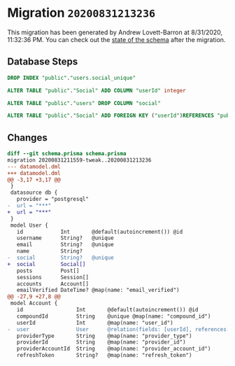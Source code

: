 # Migration `20200831213236`

This migration has been generated by Andrew Lovett-Barron at 8/31/2020, 11:32:36 PM.
You can check out the [state of the schema](./schema.prisma) after the migration.

## Database Steps

```sql
DROP INDEX "public"."users.social_unique"

ALTER TABLE "public"."Social" ADD COLUMN "userId" integer   

ALTER TABLE "public"."users" DROP COLUMN "social"

ALTER TABLE "public"."Social" ADD FOREIGN KEY ("userId")REFERENCES "public"."users"("id") ON DELETE SET NULL ON UPDATE CASCADE
```

## Changes

```diff
diff --git schema.prisma schema.prisma
migration 20200831211559-tweak..20200831213236
--- datamodel.dml
+++ datamodel.dml
@@ -3,17 +3,17 @@
 }
 datasource db {
   provider = "postgresql"
-  url = "***"
+  url = "***"
 }
 model User {
   id            Int       @default(autoincrement()) @id
   username      String?   @unique
   email         String?   @unique
   name          String?
-  social        String?   @unique
+  social        Social[]
   posts         Post[]
   sessions      Session[]
   accounts      Account[]
   emailVerified DateTime? @map(name: "email_verified")
@@ -27,9 +27,8 @@
 model Account {
   id                 Int       @default(autoincrement()) @id
   compoundId         String    @unique @map(name: "compound_id")
   userId             Int       @map(name: "user_id")
-  user               User      @relation(fields: [userId], references: [id])
   providerType       String    @map(name: "provider_type")
   providerId         String    @map(name: "provider_id")
   providerAccountId  String    @map(name: "provider_account_id")
   refreshToken       String?   @map(name: "refresh_token")
```


